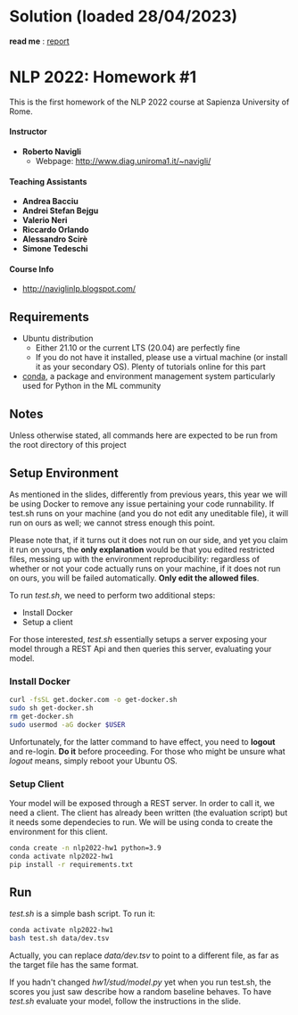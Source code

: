 
# Solution (loaded 28/04/2023)
**read me** :  [report](report.pdf)



# NLP 2022: Homework #1


This is the first homework of the NLP 2022 course at Sapienza University of Rome.

#### Instructor

* **Roberto Navigli**
  * Webpage: http://www.diag.uniroma1.it/~navigli/

#### Teaching Assistants

* **Andrea Bacciu**
* **Andrei Stefan Bejgu**
* **Valerio Neri**
* **Riccardo Orlando**
* **Alessandro Scirè**
* **Simone Tedeschi**

#### Course Info

* http://naviglinlp.blogspot.com/

## Requirements

* Ubuntu distribution
  * Either 21.10 or the current LTS (20.04) are perfectly fine
  * If you do not have it installed, please use a virtual machine (or install it as your secondary OS). Plenty of tutorials online for this part
* [conda](https://docs.conda.io/projects/conda/en/latest/index.html), a package and environment management system particularly used for Python in the ML community

## Notes

Unless otherwise stated, all commands here are expected to be run from the root directory of this project

## Setup Environment

As mentioned in the slides, differently from previous years, this year we will be using Docker to remove any issue pertaining your code runnability. If test.sh runs
on your machine (and you do not edit any uneditable file), it will run on ours as well; we cannot stress enough this point.

Please note that, if it turns out it does not run on our side, and yet you claim it run on yours, the **only explanation** would be that you edited restricted files,
messing up with the environment reproducibility: regardless of whether or not your code actually runs on your machine, if it does not run on ours,
you will be failed automatically. **Only edit the allowed files**.

To run *test.sh*, we need to perform two additional steps:

* Install Docker
* Setup a client

For those interested, *test.sh* essentially setups a server exposing your model through a REST Api and then queries this server, evaluating your model.

### Install Docker

```bash
curl -fsSL get.docker.com -o get-docker.sh
sudo sh get-docker.sh
rm get-docker.sh
sudo usermod -aG docker $USER
```

Unfortunately, for the latter command to have effect, you need to **logout** and re-login. **Do it** before proceeding.
For those who might be unsure what *logout* means, simply reboot your Ubuntu OS.

### Setup Client

Your model will be exposed through a REST server. In order to call it, we need a client. The client has already been written
(the evaluation script) but it needs some dependecies to run. We will be using conda to create the environment for this client.

```bash
conda create -n nlp2022-hw1 python=3.9
conda activate nlp2022-hw1
pip install -r requirements.txt
```

## Run

*test.sh* is a simple bash script. To run it:

```bash
conda activate nlp2022-hw1
bash test.sh data/dev.tsv
```

Actually, you can replace *data/dev.tsv* to point to a different file, as far as the target file has the same format.

If you hadn't changed *hw1/stud/model.py* yet when you run test.sh, the scores you just saw describe how a random baseline
behaves. To have *test.sh* evaluate your model, follow the instructions in the slide.
